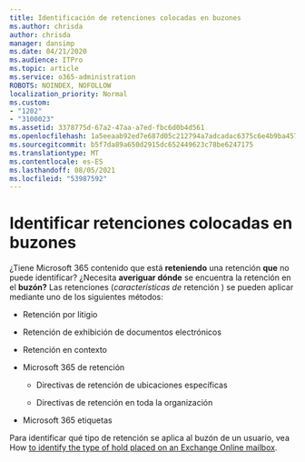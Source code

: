 ```yaml
---
title: Identificación de retenciones colocadas en buzones
ms.author: chrisda
author: chrisda
manager: dansimp
ms.date: 04/21/2020
ms.audience: ITPro
ms.topic: article
ms.service: o365-administration
ROBOTS: NOINDEX, NOFOLLOW
localization_priority: Normal
ms.custom:
- "1202"
- "3100023"
ms.assetid: 3378775d-67a2-47aa-a7ed-fbc6d0b4d561
ms.openlocfilehash: 1a5eeaab92ed7e687d05c212794a7adcadac6375c6e4b9ba4578835d9a9b9ef5
ms.sourcegitcommit: b5f7da89a650d2915dc652449623c78be6247175
ms.translationtype: MT
ms.contentlocale: es-ES
ms.lasthandoff: 08/05/2021
ms.locfileid: "53987592"
---
```

# <a name="identify-holds-placed-on-mailboxes"></a>Identificar retenciones colocadas en buzones

¿Tiene Microsoft 365 contenido que está **reteniendo** una retención **que** no puede identificar? ¿Necesita **averiguar dónde** se encuentra la retención en el **buzón?** Las retenciones (*características de* retención ) se pueden aplicar mediante uno de los siguientes métodos:
  
- Retención por litigio

- Retención de exhibición de documentos electrónicos

- Retención en contexto

- Microsoft 365 de retención 

  - Directivas de retención de ubicaciones específicas

  - Directivas de retención en toda la organización

- Microsoft 365 etiquetas

Para identificar qué tipo de retención se aplica al buzón de un usuario, vea How [to identify the type of hold placed on an Exchange Online mailbox](https://docs.microsoft.com/microsoft-365/compliance/identify-a-hold-on-an-exchange-online-mailbox).
